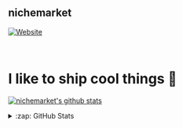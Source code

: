 ## nichemarket

[![Website](https://img.shields.io/github/package-json/v/nichemarket/niche-portfolio?label=nichemarket.ml&style=for-the-badge&url=https%3A%2F%2Fnichemarket.ml)](https://nichemarket.ml)

<br />

# I like to ship cool things 🚀

[![nichemarket's github stats](https://github-readme-stats.vercel.app/api?username=nichemarket)](https://github.com/anuraghazra/github-readme-stats)

<details>
  <summary>:zap: GitHub Stats</summary>

  <img align="left" alt="nichemarket's GitHub Stats" src="https://github-readme-stats-ecr7xi0ki.vercel.app/api?username=nichemarket&show_icons=true&hide_border=true" />

</details>

<!-- Link Variables -->
[Website]: https
